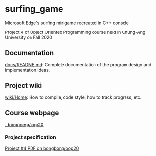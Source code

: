 # surfing_game

Microsoft Edge's surfing minigame recreated in C++ console

Project 4 of Object Oriented Programming course held in Chung-Ang University on Fall 2020

## Documentation

[docs/README.md](docs/README.md): Complete documentation of the program design and implementation ideas.

## Project wiki

[wiki/Home](https://github.com/bgb10/console-surfing-game/wiki): How to compile, code style, how to track progress, etc.

## Course webpage

[~bongbong/oop20](http://cau.ac.kr/~bongbong/oop20/)

### Project specification

[Project #4 PDF on bongbong/oop20](http://cau.ac.kr/~bongbong/oop20/oop20_proj4.pdf)

